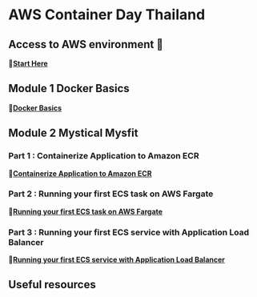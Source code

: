 # AWS Container Day Thailand

## Access to AWS environment 🏁

🔗[**Start Here**](https://dashboard.eventengine.run/login)

## Module 1 Docker Basics

🔗[**Docker Basics**](https://dashboard.eventengine.run/login)

## Module 2 Mystical Mysfit

### Part 1 : Containerize Application to Amazon ECR

🔗[**Containerize Application to Amazon ECR**](https://containers-immersionday.workshop.aws/ecs/containerize_the_mythical_mysfits_monolith.html) 

### Part 2 : Running your first ECS task on AWS Fargate

🔗[**Running your first ECS task on AWS Fargate**](https://containers-immersionday.workshop.aws/ecs/deploy_the_container_using_aws_fargate.html) 

### Part 3 : Running your first ECS service with Application Load Balancer

🔗[**Running your first ECS service with Application Load Balancer**](https://containers-immersionday.workshop.aws/ecs/scale_the_ecs_service.html) 


## Useful resources

